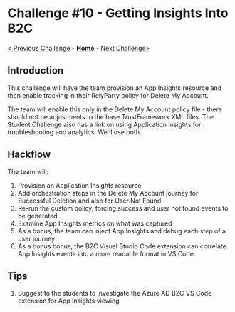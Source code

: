 # Challenge \#10 - Getting Insights Into B2C

[< Previous Challenge](./09-custom-policy.md) - **[Home](./README.md)** - [Next Challenge>](./11-parameterize.md)
## Introduction

This challenge will have the team provision an App Insights resource and then enable tracking in their RelyParty policy for Delete My Account.

The team will enable this only in the Delete My Account policy file - there should not be adjustments to the base TrustFramework XML files. The Student Challenge also has a link on using Application Insights for troubleshooting and analytics. We'll use both.


## Hackflow

The team will:

1. Provision an Application Insights resource
2. Add orchestration steps in the Delete My Account journey for Successful Deletion and also for User Not Found
3. Re-run the custom policy, forcing success and user not found events to be generated
4. Examine App Insights metrics on what was captured
5. As a bonus, the team can inject App Insights and debug each step of a user journey
6. As a bonus bonus, the B2C Visual Studio Code extension can correlate App Insights events into a more readable format in VS Code.

## Tips

1. Suggest to the students to investigate the Azure AD B2C VS Code extension for App Insights viewing